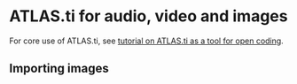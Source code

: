 # ATLAS.ti for audio, video and images

For core use of ATLAS.ti, see [tutorial on ATLAS.ti as a tool for open coding](../../open-coding/atlasti).

## Importing images
